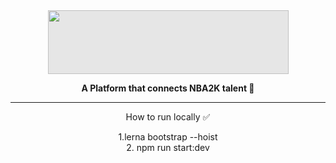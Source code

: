 <br>
<br>
<a align = "center" href = 'https://teamfinder.team/'>
<p style = 'width = 200px' align = "center">
 <img style="-webkit-user-select: none;margin: auto;cursor: zoom-in;background-color: hsl(0, 0%, 90%);transition: background-color 300ms;" src="https://i.ibb.co/cksFpPJ/Group-4.png". width="385" height="102">
</p>
</a>

<p align="center">
  <strong>A Platform that connects NBA2K talent 🏀 </strong>
</p>
<hr>

<p align="center">
  How to run locally ✅ 
</p>
<p align="center">
1.lerna bootstrap --hoist
 <br>
 2. npm run start:dev
</p>


